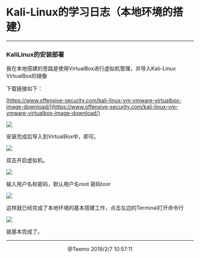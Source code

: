 # Kali-Linux的学习日志（本地环境的搭建） #

----------

### KaliLinux的安装部署 ###

我在本地搭建的思路是使用VirtualBox进行虚拟机管理，并导入Kali-Linux
 VirtualBox的镜像

下载链接如下：

[https://www.offensive-security.com/kali-linux-vm-vmware-virtualbox-image-download/](https://www.offensive-security.com/kali-linux-vm-vmware-virtualbox-image-download/)

![](https://i.imgur.com/CHG7lEu.png)

安装完成后导入到VirtualBox中，即可。

![](https://i.imgur.com/dPeqoV1.png)

双击开启虚拟机。

![](https://i.imgur.com/zsu8PlI.png)

输入用户名和密码，默认用户名root 密码toor

![](https://i.imgur.com/8mu5Bv3.png)

这样就已经完成了本地环境的基本搭建工作，点击左边的Terminal打开命令行

![](https://i.imgur.com/ZCiw6Eg.png)

就基本完成了。


----------
<p align="center">@Teemo 2019/2/7 10:57:11<p>
